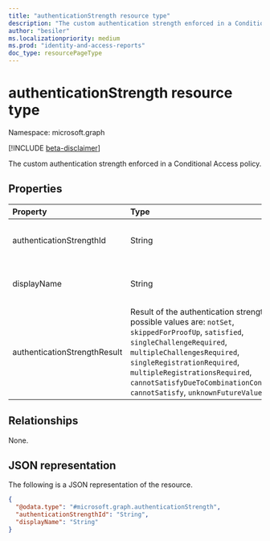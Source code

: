 ```yaml
---
title: "authenticationStrength resource type"
description: "The custom authentication strength enforced in a Conditional Access policy"
author: "besiler"
ms.localizationpriority: medium
ms.prod: "identity-and-access-reports"
doc_type: resourcePageType
---
```


# authenticationStrength resource type

Namespace: microsoft.graph

[!INCLUDE [beta-disclaimer](../../includes/beta-disclaimer.md)]

The custom authentication strength enforced in a Conditional Access policy. 

## Properties
|Property|Type|Description|
|:---|:---|:---|
|authenticationStrengthId|String|Identifier of the authentication strength.|
|displayName|String|The name of the authentication strength.|
|authenticationStrengthResult|Result of the authentication strength. The possible values are: `notSet`, `skippedForProofUp`, `satisfied`, `singleChallengeRequired`, `multipleChallengesRequired`, `singleRegistrationRequired`, `multipleRegistrationsRequired`, `cannotSatisfyDueToCombinationConfiguration`, `cannotSatisfy`, `unknownFutureValue`.|

## Relationships
None.

## JSON representation
The following is a JSON representation of the resource.
<!-- {
  "blockType": "resource",
  "@odata.type": "microsoft.graph.authenticationStrength"
}
-->
``` json
{
  "@odata.type": "#microsoft.graph.authenticationStrength",
  "authenticationStrengthId": "String",
  "displayName": "String"
}
```

